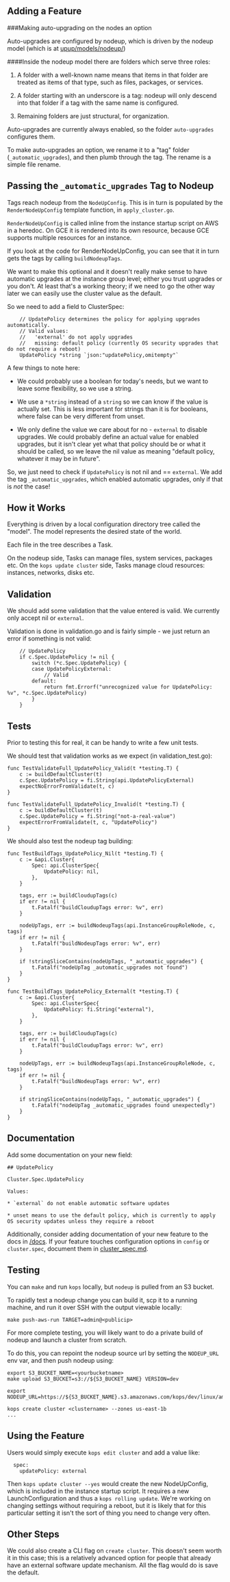 ## Adding a Feature

###Making auto-upgrading on the nodes an option

Auto-upgrades are configured by nodeup, which is driven by the nodeup model (which is at [upup/models/nodeup/](https://github.com/kubernetes/kops/tree/master/upup/models/nodeup))



####Inside the nodeup model there are folders which serve three roles:

1) A folder with a well-known name means that items in that folder are treated as items of that type, such as files, 		packages, or services.

2) A folder starting with an underscore is a tag: nodeup will only descend into that folder if a tag with
	   the same name is configured.

3) Remaining folders are just structural, for organization.




Auto-upgrades are currently always enabled, so the folder `auto-upgrades` configures them.

To make auto-upgrades an option, we rename it to a "tag" folder (`_automatic_upgrades`), and then plumb through
the tag.  The rename is a simple file rename.

## Passing the `_automatic_upgrades` Tag to Nodeup

Tags reach nodeup from the `NodeUpConfig`.  This is in turn is populated by the `RenderNodeUpConfig` template function,
in `apply_cluster.go`.

`RenderNodeUpConfig` is called inline from the instance startup script on AWS in a heredoc.  On GCE
it is rendered into its own resource, because GCE supports multiple resources for an instance.

If you look at the code for RenderNodeUpConfig, you can see that it in turn gets the tags by calling `buildNodeupTags`.

We want to make this optional and it doesn't really make sense to have automatic upgrades at the instance group level; either you trust upgrades or you don't.  At least that's a working theory; if we need to go the other way later we can
easily use the cluster value as the default.

So we need to add a field to ClusterSpec:

```
	// UpdatePolicy determines the policy for applying upgrades automatically.
	// Valid values:
	//   'external' do not apply upgrades
	//   missing: default policy (currently OS security upgrades that do not require a reboot)
	UpdatePolicy *string `json:"updatePolicy,omitempty"`
```

A few things to note here:

* We could probably use a boolean for today's needs, but we want to leave some flexibility, so we use a string.

* We use a `*string` instead of a `string` so we can know if the value is actually set.  This is less important
for strings than it is for booleans, where false can be very different from unset.

* We only define the value we care about for no - `external` to disable upgrades.  We could probably define an
actual value for enabled upgrades, but it isn't clear yet what that policy should be or what it should be called,
so we leave the nil value as meaning "default policy, whatever it may be in future".


So, we just need to check if `UpdatePolicy` is not nil and == `external`.  We add the tag `_automatic_upgrades`,
which enabled automatic upgrades, only if that is _not_ the case!

## How it Works

Everything is driven by a local configuration directory tree called the "model".  The model represents
the desired state of the world.

Each file in the tree describes a Task.

On the nodeup side, Tasks can manage files, system services, packages etc.
On the `kops update cluster` side, Tasks manage cloud resources: instances, networks, disks etc.

## Validation

We should add some validation that the value entered is valid.  We currently only accept nil or `external`.

Validation is done in validation.go and is fairly simple - we just return an error if something is not valid:

```
	// UpdatePolicy
	if c.Spec.UpdatePolicy != nil {
		switch (*c.Spec.UpdatePolicy) {
		case UpdatePolicyExternal:
			// Valid
		default:
			return fmt.Errorf("unrecognized value for UpdatePolicy: %v", *c.Spec.UpdatePolicy)
		}
	}
```

## Tests

Prior to testing this for real, it can be handy to write a few unit tests.

We should test that validation works as we expect (in validation_test.go):

```
func TestValidateFull_UpdatePolicy_Valid(t *testing.T) {
	c := buildDefaultCluster(t)
	c.Spec.UpdatePolicy = fi.String(api.UpdatePolicyExternal)
	expectNoErrorFromValidate(t, c)
}

func TestValidateFull_UpdatePolicy_Invalid(t *testing.T) {
	c := buildDefaultCluster(t)
	c.Spec.UpdatePolicy = fi.String("not-a-real-value")
	expectErrorFromValidate(t, c, "UpdatePolicy")
}
```


We should also test the nodeup tag building:

```
func TestBuildTags_UpdatePolicy_Nil(t *testing.T) {
	c := &api.Cluster{
		Spec: api.ClusterSpec{
			UpdatePolicy: nil,
		},
	}

	tags, err := buildCloudupTags(c)
	if err != nil {
		t.Fatalf("buildCloudupTags error: %v", err)
	}

	nodeUpTags, err := buildNodeupTags(api.InstanceGroupRoleNode, c, tags)
	if err != nil {
		t.Fatalf("buildNodeupTags error: %v", err)
	}

	if !stringSliceContains(nodeUpTags, "_automatic_upgrades") {
		t.Fatalf("nodeUpTag _automatic_upgrades not found")
	}
}

func TestBuildTags_UpdatePolicy_External(t *testing.T) {
	c := &api.Cluster{
		Spec: api.ClusterSpec{
			UpdatePolicy: fi.String("external"),
		},
	}

	tags, err := buildCloudupTags(c)
	if err != nil {
		t.Fatalf("buildCloudupTags error: %v", err)
	}

	nodeUpTags, err := buildNodeupTags(api.InstanceGroupRoleNode, c, tags)
	if err != nil {
		t.Fatalf("buildNodeupTags error: %v", err)
	}

	if stringSliceContains(nodeUpTags, "_automatic_upgrades") {
		t.Fatalf("nodeUpTag _automatic_upgrades found unexpectedly")
	}
}
```

## Documentation

Add some documentation on your new field:

```
## UpdatePolicy

Cluster.Spec.UpdatePolicy

Values:

* `external` do not enable automatic software updates

* unset means to use the default policy, which is currently to apply OS security updates unless they require a reboot
```

Additionally, consider adding documentation of your new feature to the docs in [/docs](/). If your feature touches configuration options in `config` or `cluster.spec`, document them in [cluster_spec.md](cluster_spec.md).

## Testing


You can `make` and run `kops` locally, but `nodeup` is pulled from an S3 bucket.

To rapidly test a nodeup change you can build it, scp it to a running machine, and
run it over SSH with the output viewable locally:

`make push-aws-run TARGET=admin@<publicip>`


For more complete testing, you will likely want to do a private build of
nodeup and launch a cluster from scratch.

To do this, you can repoint the nodeup source url by setting the `NODEUP_URL` env var,
and then push nodeup using:


```
export S3_BUCKET_NAME=<yourbucketname>
make upload S3_BUCKET=s3://${S3_BUCKET_NAME} VERSION=dev

export NODEUP_URL=https://${S3_BUCKET_NAME}.s3.amazonaws.com/kops/dev/linux/amd64/nodeup

kops create cluster <clustername> --zones us-east-1b
...
```

## Using the Feature

Users would simply execute `kops edit cluster` and add a value like:
```
  spec:
    updatePolicy: external
```

Then `kops update cluster --yes` would create the new NodeUpConfig, which is included in the instance startup script.
It requires a new LaunchConfiguration and thus a `kops rolling update`.  We're working on changing settings
without requiring a reboot, but it is likely that for this particular setting it isn't the sort of thing you need to change
very often.

## Other Steps

We could also create a CLI flag on `create cluster`.  This doesn't seem worth it in this case; this is a relatively advanced option for people that already have an external software update mechanism.  All the flag would do is save the default.
